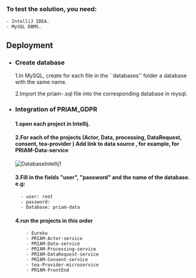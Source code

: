 ### To test the solution, you need: 
    - IntelliJ IDEA.
    - MySQL DBMS.
## Deployment
-
  ### Create database
     1.In MySQL, create for each file in the ``databases'' folder a database with the same name.
    
     2.Import the priam-<name>.sql file into the corresponding database in mysql.
-
  ### Integration of PRIAM_GDPR
    #### 1.open each project in Intellij.
    
    #### 2.For each of the projects (Actor, Data, processing, DataRequest, consent, tea-provider ) Add link to data source <name of database>, for example, for PRIAM-Data-service
    ![DatabaseIntellij1](https://user-images.githubusercontent.com/72026369/160208422-ce6454ea-bf88-4210-adb7-11d9ac0f3f8f.jpg)
                
    #### 3.Fill in the fields "user", "password" and the name of the database. e.g: 
        - user: root
        - password:
        - Database: priam-data
    
    
    #### 4.run the projects in this order 
          - Eureka
          - PRIAM-Actor-service 
          - PRIAM-Data-service
          - PRIAM-Processing-service
          - PRIAM-DataRequest-service
          - PRIAM-Consent-service
          - tea-Provider-microservice
          - PRIAM-FrontEnd
